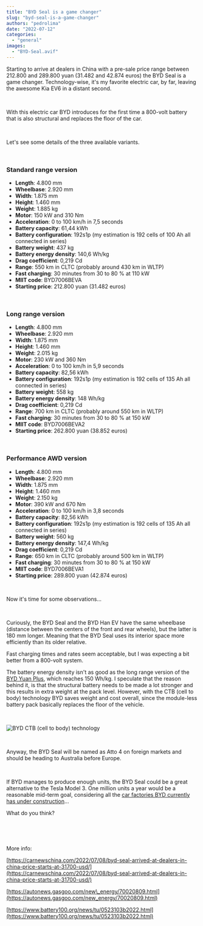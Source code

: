 ```yaml
---
title: "BYD Seal is a game changer"
slug: "byd-seal-is-a-game-changer"
authors: "pedrolima"
date: "2022-07-12"
categories: 
  - "general"
images: 
  - "BYD-Seal.avif"
---
```


Starting to arrive at dealers in China with a pre-sale price range between 212.800 and 289.800 yuan (31.482 and 42.874 euros) the BYD Seal is a game changer. Technology-wise, it's my favorite electric car, by far, leaving the awesome Kia EV6 in a distant second.

 

With this electric car BYD introduces for the first time a 800-volt battery that is also structural and replaces the floor of the car.

 

Let's see some details of the three available variants.

 

### Standard range version

- **Length**: 4.800 mm
- **Wheelbase**: 2.920 mm
- **Width**: 1.875 mm
- **Height**: 1.460 mm
- **Weight**: 1.885 kg
- **Motor**: 150 kW and 310 Nm
- **Acceleration**: 0 to 100 km/h in 7,5 seconds
- **Battery capacity**: 61,44 kWh
- **Battery configuration**: 192s1p (my estimation is 192 cells of 100 Ah all connected in series)
- **Battery weight**: 437 kg
- **Battery energy density**: 140,6 Wh/kg
- **Drag coefficient**: 0,219 Cd
- **Range**: 550 km in CLTC (probably around 430 km in WLTP)
- **Fast charging**: 30 minutes from 30 to 80 % at 110 kW
- **MIIT code**: BYD7006BEVA
- **Starting price**: 212.800 yuan (31.482 euros)

 

### Long range version

- **Length**: 4.800 mm
- **Wheelbase**: 2.920 mm
- **Width**: 1.875 mm
- **Height**: 1.460 mm
- **Weight**: 2.015 kg
- **Motor**: 230 kW and 360 Nm
- **Acceleration**: 0 to 100 km/h in 5,9 seconds
- **Battery capacity**: 82,56 kWh
- **Battery configuration**: 192s1p (my estimation is 192 cells of 135 Ah all connected in series)
- **Battery weight**: 558 kg
- **Battery energy density**: 148 Wh/kg
- **Drag coefficient**: 0,219 Cd
- **Range**: 700 km in CLTC (probably around 550 km in WLTP)
- **Fast charging**: 30 minutes from 30 to 80 % at 150 kW
- **MIIT code**: BYD7006BEVA2
- **Starting price**: 262.800 yuan (38.852 euros)

 

### Performance AWD version

- **Length**: 4.800 mm
- **Wheelbase**: 2.920 mm
- **Width**: 1.875 mm
- **Height**: 1.460 mm
- **Weight**: 2.150 kg
- **Motor**: 390 kW and 670 Nm
- **Acceleration**: 0 to 100 km/h in 3,8 seconds
- **Battery capacity**: 82,56 kWh
- **Battery configuration**: 192s1p (my estimation is 192 cells of 135 Ah all connected in series)
- **Battery weight**: 560 kg
- **Battery energy density**: 147,4 Wh/kg
- **Drag coefficient**: 0,219 Cd
- **Range**: 650 km in CLTC (probably around 500 km in WLTP)
- **Fast charging**: 30 minutes from 30 to 80 % at 150 kW
- **MIIT code**: BYD7006BEVA1
- **Starting price**: 289.800 yuan (42.874 euros)

 

Now it's time for some observations...

 

Curiously, the BYD Seal and the BYD Han EV have the same wheelbase (distance between the centers of the front and rear wheels), but the latter is 180 mm longer. Meaning that the BYD Seal uses its interior space more efficiently than its older relative.

Fast charging times and rates seem acceptable, but I was expecting a bit better from a 800-volt system.

The battery energy density isn't as good as the long range version of the [BYD Yuan Plus](/2021/08/17/byd-yuan-plus-is-almost-ready-for-launch/), which reaches 150 Wh/kg. I speculate that the reason behind it, is that the structural battery needs to be made a lot stronger and this results in extra weight at the pack level. However, with the CTB (cell to body) technology BYD saves weight and cost overall, since the module-less battery pack basically replaces the floor of the vehicle.

 

![BYD CTB (cell to body) technology](images/BYD-CTB-cell-to-body-technology.avif)

 

Anyway, the BYD Seal will be named as Atto 4 on foreign markets and should be heading to Australia before Europe.

 

If BYD manages to produce enough units, the BYD Seal could be a great alternative to the Tesla Model 3. One million units a year would be a reasonable mid-term goal, considering all the [car factories BYD currently has under construction](/2022/04/08/byd-will-soon-start-production-in-a-new-factory/)...

What do you think?

 

 

More info:

[https://carnewschina.com/2022/07/08/byd-seal-arrived-at-dealers-in-china-price-starts-at-31700-usd/](https://carnewschina.com/2022/07/08/byd-seal-arrived-at-dealers-in-china-price-starts-at-31700-usd/)

[https://autonews.gasgoo.com/new\_energy/70020809.html](https://autonews.gasgoo.com/new_energy/70020809.html)

[https://www.battery100.org/news/tu/0523103b2022.html](https://www.battery100.org/news/tu/0523103b2022.html)
